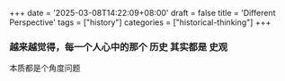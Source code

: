 +++
date = '2025-03-08T14:22:09+08:00'
draft = false
title = 'Different Perspective'
tags = ["history"]
categories = ["historical-thinking"]
+++

### 越来越觉得，每一个人心中的那个 历史 其实都是 史观

本质都是个角度问题